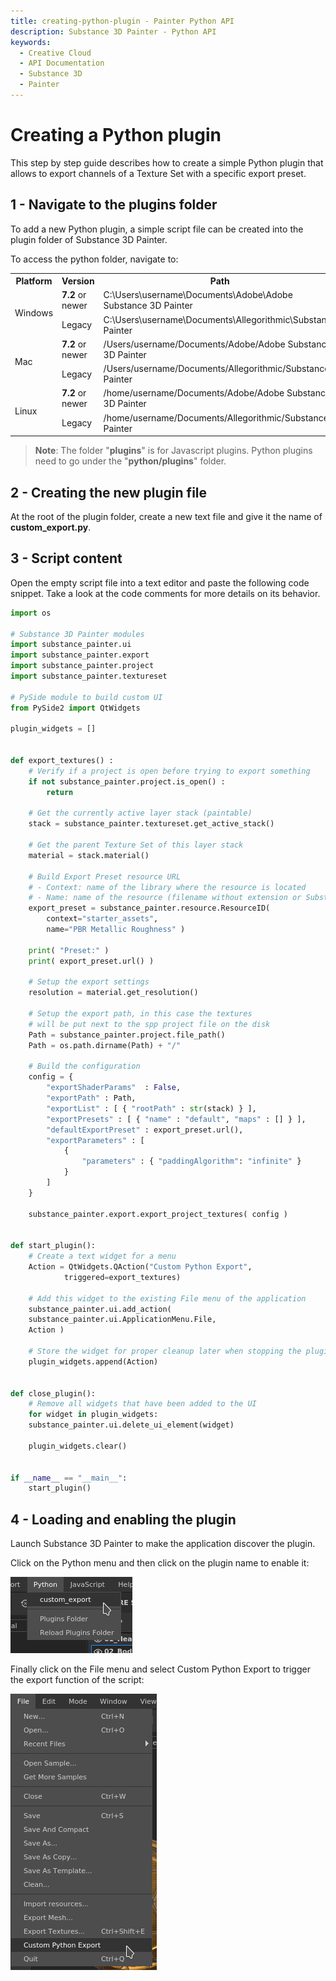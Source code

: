 ```yaml
---
title: creating-python-plugin - Painter Python API
description: Substance 3D Painter - Python API
keywords:
  - Creative Cloud
  - API Documentation
  - Substance 3D
  - Painter
---
```


Creating a Python plugin
========================

This step by step guide describes how to create a simple Python plugin that allows to export channels of a Texture Set with a specific export preset.


## 1 - Navigate to the plugins folder

To add a new Python plugin, a simple script file can be created into the plugin folder of Substance 3D Painter.

To access the python folder, navigate to:

<table columnWidths="20,20,60">
	<tr>
		<th>Platform</th>
		<th>Version</th>
		<th>Path</th>
	</tr>
	<tr>
		<td rowspan="2">Windows</td>
		<td><strong>7.2</strong> or newer</td>
		<td>C:\Users\username\Documents\Adobe\Adobe Substance 3D Painter</td>
	</tr>
	<tr>
		<td>Legacy</td>
		<td>C:\Users\username\Documents\Allegorithmic\Substance Painter</td>
	</tr>
	<tr>
		<td rowspan="2">Mac</td>
		<td><strong>7.2</strong> or newer</td>
		<td>/Users/username/Documents/Adobe/Adobe Substance 3D Painter</td>
	</tr>
	<tr>
		<td>Legacy</td>
		<td>/Users/username/Documents/Allegorithmic/Substance Painter</td>
	</tr>
	<tr>
		<td rowspan="2">Linux</td>
		<td><strong>7.2</strong> or newer</td>
		<td>/home/username/Documents/Adobe/Adobe Substance 3D Painter</td>
	</tr>
	<tr>
		<td>Legacy</td>
		<td>/home/username/Documents/Allegorithmic/Substance Painter</td>
	</tr>
</table>

> **Note**: The folder "**plugins**" is for Javascript plugins. Python plugins need to go under the "**python/plugins**" folder.

## 2 - Creating the new plugin file

At the root of the plugin folder, create a new text file and give it the name of **custom_export.py**.

## 3 - Script content

Open the empty script file into a text editor and paste the following code snippet. Take a look at the code comments for more details on its behavior.

```python
import os

# Substance 3D Painter modules
import substance_painter.ui
import substance_painter.export
import substance_painter.project
import substance_painter.textureset

# PySide module to build custom UI
from PySide2 import QtWidgets

plugin_widgets = []


def export_textures() :
	# Verify if a project is open before trying to export something
	if not substance_painter.project.is_open() :
		return

	# Get the currently active layer stack (paintable)
	stack = substance_painter.textureset.get_active_stack()

	# Get the parent Texture Set of this layer stack
	material = stack.material()

	# Build Export Preset resource URL
	# - Context: name of the library where the resource is located
	# - Name: name of the resource (filename without extension or Substance graph path)
	export_preset = substance_painter.resource.ResourceID(
		context="starter_assets",
		name="PBR Metallic Roughness" )

	print( "Preset:" )
	print( export_preset.url() )

	# Setup the export settings
	resolution = material.get_resolution()

	# Setup the export path, in this case the textures
	# will be put next to the spp project file on the disk
	Path = substance_painter.project.file_path()
	Path = os.path.dirname(Path) + "/"

	# Build the configuration
	config = {
		"exportShaderParams"  : False,
		"exportPath" : Path,
		"exportList" : [ { "rootPath" : str(stack) } ],
		"exportPresets" : [ { "name" : "default", "maps" : [] } ],
		"defaultExportPreset" : export_preset.url(),
		"exportParameters" : [
			{
				"parameters" : { "paddingAlgorithm": "infinite" }
			}
		]
	}

	substance_painter.export.export_project_textures( config )


def start_plugin():
	# Create a text widget for a menu
	Action = QtWidgets.QAction("Custom Python Export",
			triggered=export_textures)

	# Add this widget to the existing File menu of the application
	substance_painter.ui.add_action(
	substance_painter.ui.ApplicationMenu.File,
	Action )

	# Store the widget for proper cleanup later when stopping the plugin
	plugin_widgets.append(Action)


def close_plugin():
	# Remove all widgets that have been added to the UI
	for widget in plugin_widgets:
	substance_painter.ui.delete_ui_element(widget)

	plugin_widgets.clear()


if __name__ == "__main__":
	start_plugin()
```

## 4 - Loading and enabling the plugin

Launch Substance 3D Painter to make the application discover the plugin.

Click on the Python menu and then click on the plugin name to enable it:

![Enable plugin](img/enable-python-plugin.png)

Finally click on the File menu and select Custom Python Export to trigger the export function of the script:

![Run plugin](img/export-textures-python.png)